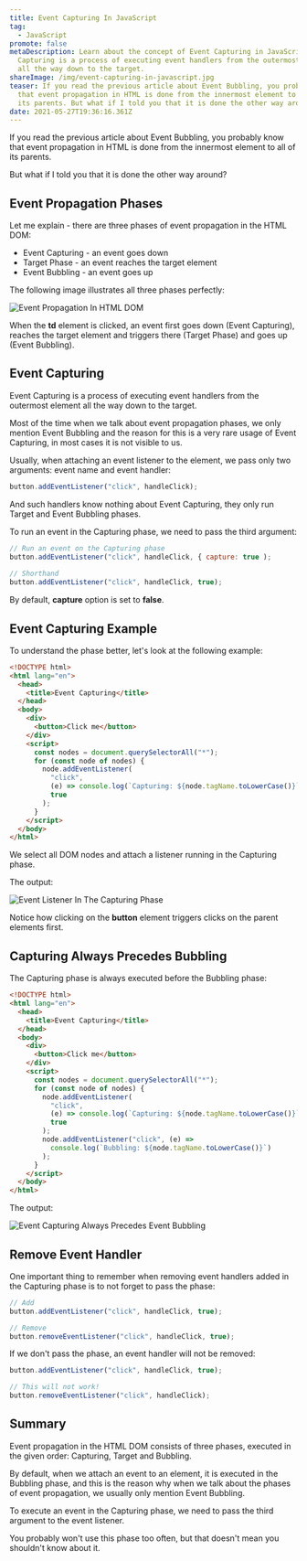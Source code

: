 ```yaml
---
title: Event Capturing In JavaScript
tag:
  - JavaScript
promote: false
metaDescription: Learn about the concept of Event Capturing in JavaScript. Event
  Capturing is a process of executing event handlers from the outermost element
  all the way down to the target.
shareImage: /img/event-capturing-in-javascript.jpg
teaser: If you read the previous article about Event Bubbling, you probably know
  that event propagation in HTML is done from the innermost element to all of
  its parents. But what if I told you that it is done the other way around?...
date: 2021-05-27T19:36:16.361Z
---
```

If you read the previous article about Event Bubbling, you probably know that event propagation in HTML is done from the innermost element to all of its parents.

But what if I told you that it is done the other way around?

## Event Propagation Phases

Let me explain - there are three phases of event propagation in the HTML DOM:

* Event Capturing - an event goes down
* Target Phase - an event reaches the target element
* Event Bubbling - an event goes up

The following image illustrates all three phases perfectly:

![Event Propagation In HTML DOM](/img/eventflow.png "Event Propagation In HTML DOM")

When the **td** element is clicked, an event first goes down (Event Capturing), reaches the target element and triggers there (Target Phase) and goes up (Event Bubbling).

## Event Capturing

Event Capturing is a process of executing event handlers from the outermost element all the way down to the target.

Most of the time when we talk about event propagation phases, we only mention Event Bubbling and the reason for this is a very rare usage of Event Capturing, in most cases it is not visible to us.

Usually, when attaching an event listener to the element, we pass only two arguments: event name and event handler:

```javascript
button.addEventListener("click", handleClick);
```

And such handlers know nothing about Event Capturing, they only run Target and Event Bubbling phases.

To run an event in the Capturing phase, we need to pass the third argument:

```javascript
// Run an event on the Capturing phase
button.addEventListener("click", handleClick, { capture: true );
                                               
// Shorthand
button.addEventListener("click", handleClick, true);
```

By default, **capture** option is set to **false**.

## Event Capturing Example

To understand the phase better, let's look at the following example:

```html
<!DOCTYPE html>
<html lang="en">
  <head>
    <title>Event Capturing</title>
  </head>
  <body>
    <div>
      <button>Click me</button>
    </div>
    <script>
      const nodes = document.querySelectorAll("*");
      for (const node of nodes) {
        node.addEventListener(
          "click",
          (e) => console.log(`Capturing: ${node.tagName.toLowerCase()}`),
          true
        );
      }
    </script>
  </body>
</html>
```

We select all DOM nodes and attach a listener running in the Capturing phase.

The output:

![Event Listener In The Capturing Phase](/img/event-capturing-example.gif "Event Listener In The Capturing Phase")

Notice how clicking on the **button** element triggers clicks on the parent elements first.

## Capturing Always Precedes Bubbling

The Capturing phase is always executed before the Bubbling phase:

```html
<!DOCTYPE html>
<html lang="en">
  <head>
    <title>Event Capturing</title>
  </head>
  <body>
    <div>
      <button>Click me</button>
    </div>
    <script>
      const nodes = document.querySelectorAll("*");
      for (const node of nodes) {
        node.addEventListener(
          "click",
          (e) => console.log(`Capturing: ${node.tagName.toLowerCase()}`),
          true
        );
        node.addEventListener("click", (e) =>
          console.log(`Bubbling: ${node.tagName.toLowerCase()}`)
        );
      }
    </script>
  </body>
</html>
```

The output:

![Event Capturing Always Precedes Event Bubbling](/img/event-capturing-before-bubbling.gif "Event Capturing Always Precedes Event Bubbling")

## Remove Event Handler

One important thing to remember when removing event handlers added in the Capturing phase is to not forget to pass the phase:

```javascript
// Add
button.addEventListener("click", handleClick, true);

// Remove
button.removeEventListener("click", handleClick, true);
```

If we don't pass the phase, an event handler will not be removed:

```javascript
button.addEventListener("click", handleClick, true);

// This will not work!
button.removeEventListener("click", handleClick);
```

## Summary

Event propagation in the HTML DOM consists of three phases, executed in the given order: Capturing, Target and Bubbling.

By default, when we attach an event to an element, it is executed in the Bubbling phase, and this is the reason why when we talk about the phases of event propagation, we usually only mention Event Bubbling.

To execute an event in the Capturing phase, we need to pass the third argument to the event listener.

You probably won't use this phase too often, but that doesn't mean you shouldn't know about it.